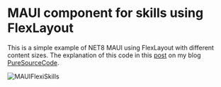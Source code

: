 # MAUI component for skills using FlexLayout

This is a simple example of NET8 MAUI using FlexLayout with different content sizes. The explanation of this code in this [post](https://puresourcecode.com/dotnet/csharp/how-to-use-flexlayout-with-different-sizes/) on my blog [PureSourceCode](https://puresourcecode.com/).

![MAUIFlexiSkills](https://github.com/user-attachments/assets/65416045-ec65-4a5c-af3c-34129e1923b2)
